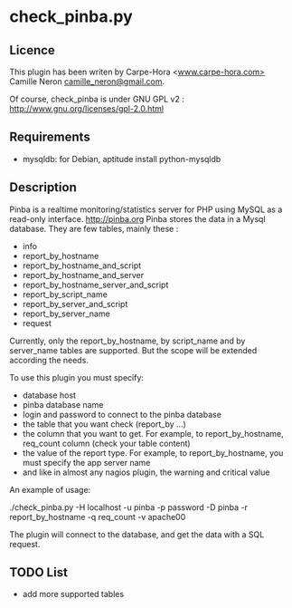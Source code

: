 check_pinba.py
===============

Licence
-------

This plugin has been writen by Carpe-Hora <www.carpe-hora.com> Camille Neron <camille_neron@gmail.com>.

Of course, check_pinba is under GNU GPL v2 : http://www.gnu.org/licenses/gpl-2.0.html

Requirements
------------

* mysqldb: for Debian, aptitude install python-mysqldb

Description
-----------

Pinba is a realtime monitoring/statistics server for PHP using MySQL as a read-only interface. http://pinba.org
Pinba stores the data in a Mysql database. They are few tables, mainly these : 

* info
* report_by_hostname
* report_by_hostname_and_script
* report_by_hostname_and_server
* report_by_hostname_server_and_script
* report_by_script_name
* report_by_server_and_script
* report_by_server_name
* request

Currently, only the report_by_hostname, by script_name and by server_name tables are supported. But the scope will be extended according the needs.

To use this plugin you must specify:

* database host
* pinba database name
* login and password to connect to the pinba database
* the table that you want check (report_by ...)
* the column that you want to get. For example, to report_by_hostname, req_count column (check your table content)                                                                                                     
* the value of the report type. For example, to report_by_hostname, you must specify the app server name
* and like in almost any nagios plugin, the warning and critical value

An example of usage: 

./check_pinba.py -H localhost -u pinba -p password -D pinba -r report_by_hostname -q req_count -v apache00

The plugin will connect to the database, and get the data with a SQL request.

TODO List
----------

* add more supported tables